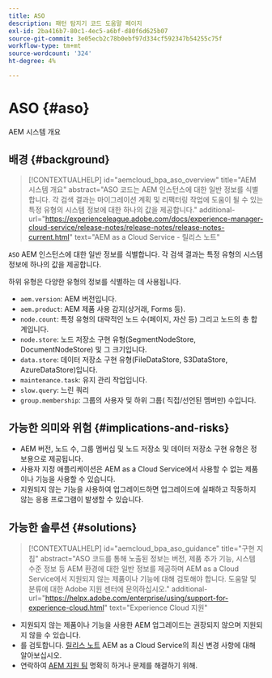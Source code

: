 ```yaml
---
title: ASO
description: 패턴 탐지기 코드 도움말 페이지
exl-id: 2ba416b7-80c1-4ec5-a6bf-d80f6d625b07
source-git-commit: 3e05ecb2c78b0ebf97d334cf592347b54255c75f
workflow-type: tm+mt
source-wordcount: '324'
ht-degree: 4%

---
```


# ASO {#aso}

AEM 시스템 개요

## 배경 {#background}

>[!CONTEXTUALHELP]
>id="aemcloud_bpa_aso_overview"
>title="AEM 시스템 개요"
>abstract="ASO 코드는 AEM 인스턴스에 대한 일반 정보를 식별합니다. 각 검색 결과는 마이그레이션 계획 및 리팩터링 작업에 도움이 될 수 있는 특정 유형의 시스템 정보에 대한 하나의 값을 제공합니다."
>additional-url="https://experienceleague.adobe.com/docs/experience-manager-cloud-service/release-notes/release-notes/release-notes-current.html" text="AEM as a Cloud Service - 릴리스 노트"

`ASO` AEM 인스턴스에 대한 일반 정보를 식별합니다. 각 검색 결과는 특정 유형의 시스템 정보에 하나의 값을 제공합니다.

하위 유형은 다양한 유형의 정보를 식별하는 데 사용됩니다.

* `aem.version`: AEM 버전입니다.
* `aem.product`: AEM 제품 사용 감지(상거래, Forms 등).
* `node.count`: 특정 유형의 대략적인 노드 수(페이지, 자산 등) 그리고 노드의 총 합계입니다.
* `node.store`: 노드 저장소 구현 유형(SegmentNodeStore, DocumentNodeStore) 및 그 크기입니다.
* `data.store`: 데이터 저장소 구현 유형(FileDataStore, S3DataStore, AzureDataStore)입니다.
* `maintenance.task`: 유지 관리 작업입니다.
* `slow.query`: 느린 쿼리
* `group.membership`: 그룹의 사용자 및 하위 그룹( 직접/선언된 멤버만) 수입니다.

## 가능한 의미와 위험 {#implications-and-risks}

* AEM 버전, 노드 수, 그룹 멤버십 및 노드 저장소 및 데이터 저장소 구현 유형은 정보용으로 제공됩니다.
* 사용자 지정 애플리케이션은 AEM as a Cloud Service에서 사용할 수 없는 제품이나 기능을 사용할 수 있습니다.
* 지원되지 않는 기능을 사용하여 업그레이드하면 업그레이드에 실패하고 작동하지 않는 응용 프로그램이 발생할 수 있습니다.

## 가능한 솔루션 {#solutions}

>[!CONTEXTUALHELP]
>id="aemcloud_bpa_aso_guidance"
>title="구현 지침"
>abstract="ASO 코드를 통해 노출된 정보는 버전, 제품 추가 기능, 시스템 수준 정보 등 AEM 환경에 대한 일반 정보를 제공하며 AEM as a Cloud Service에서 지원되지 않는 제품이나 기능에 대해 검토해야 합니다. 도움말 및 분류에 대한 Adobe 지원 센터에 문의하십시오."
>additional-url="https://helpx.adobe.com/enterprise/using/support-for-experience-cloud.html" text="Experience Cloud 지원"

* 지원되지 않는 제품이나 기능을 사용한 AEM 업그레이드는 권장되지 않으며 지원되지 않을 수 있습니다.
* 를 검토합니다. [릴리스 노트](https://experienceleague.adobe.com/docs/experience-manager-cloud-service/release-notes/release-notes/release-notes-current.html?lang=ko-KR) AEM as a Cloud Service의 최신 변경 사항에 대해 알아보십시오.
* 연락하여 [AEM 지원 팀](https://helpx.adobe.com/enterprise/using/support-for-experience-cloud.html) 명확히 하거나 문제를 해결하기 위해.

